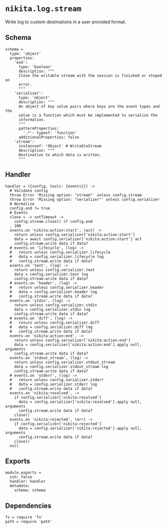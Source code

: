 
# `nikita.log.stream`

Write log to custom destinations in a user provided format.

## Schema

    schema =
      type: 'object'
      properties:
        'end':
          type: 'boolean'
          description: """
          Close the writable stream with the session is finished or stoped on
          error.
          """
        'serializer':
          type: 'object'
          description: """
          An object of key value pairs where keys are the event types and the
          value is a function which must be implemented to serialize the
          information.
          """
          patternProperties:
            '.*': typeof: 'function'
          additionalProperties: false
        'stream':
          instanceof: 'Object' # WritableStream
          description: """
          Destination to which data is written.
          """

## Handler

    handler = ({config, tools: {events}}) ->
      # Validate config
      throw Error 'Missing option: "stream"' unless config.stream
      throw Error 'Missing option: "serializer"' unless config.serializer
      # Normalize
      config.end ?= true
      # Events
      close = -> setTimeout ->
        config.stream.close() if config.end
      , 100
      events.on 'nikita:action:start', (act) ->
        return unless config.serializer['nikita:action:start']
        data = await config.serializer['nikita:action:start'] act
        config.stream.write data if data?
      # events.on 'lifecycle', (log) ->
      #   return unless config.serializer.lifecycle
      #   data = config.serializer.lifecycle log
      #   config.stream.write data if data?
      events.on 'text', (log) ->
        return unless config.serializer.text
        data = config.serializer.text log
        config.stream.write data if data?
      # events.on 'header', (log) ->
      #   return unless config.serializer.header
      #   data = config.serializer.header log
      #   config.stream.write data if data?
      events.on 'stdin', (log) ->
        return unless config.serializer.stdin
        data = config.serializer.stdin log
        config.stream.write data if data?
      # events.on 'diff', (log) ->
      #   return unless config.serializer.diff
      #   data = config.serializer.diff log
      #   config.stream.write data if data?
      events.on 'nikita:action:end', ->
        return unless config.serializer['nikita:action:end']
        data = config.serializer['nikita:action:end'].apply null, arguments
        config.stream.write data if data?
      events.on 'stdout_stream', (log) ->
        return unless config.serializer.stdout_stream
        data = config.serializer.stdout_stream log
        config.stream.write data if data?
      # events.on 'stderr', (log) ->
      #   return unless config.serializer.stderr
      #   data = config.serializer.stderr log
      #   config.stream.write data if data?
      events.on 'nikita:resolved', ->
        if config.serializer['nikita:resolved']
          data = config.serializer['nikita:resolved'].apply null, arguments
          config.stream.write data if data?
        close()
      events.on 'nikita:rejected', (err) ->
        if config.serializer['nikita:rejected']
          data = config.serializer['nikita:rejected'].apply null, arguments
          config.stream.write data if data?
        close()
      null

## Exports

    module.exports =
      ssh: false
      handler: handler
      metadata:
        schema: schema

## Dependencies

    fs = require 'fs'
    path = require 'path'
